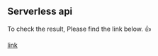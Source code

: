 
## Serverless api

To check the result, Please find the link below. 👍

[link](https://github.com/KimieDev/lambda-practice/pull/1)
